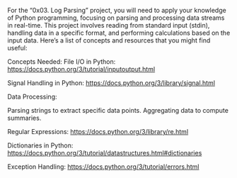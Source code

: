 For the “0x03. Log Parsing” project, you will need to apply your knowledge of Python programming, focusing on parsing and processing data streams in real-time. This project involves reading from standard input (stdin), handling data in a specific format, and performing calculations based on the input data. Here’s a list of concepts and resources that you might find useful:

Concepts Needed:
File I/O in Python:
https://docs.python.org/3/tutorial/inputoutput.html


Signal Handling in Python:
https://docs.python.org/3/library/signal.html

Data Processing:

Parsing strings to extract specific data points.
Aggregating data to compute summaries.

Regular Expressions:
https://docs.python.org/3/library/re.html


Dictionaries in Python:
https://docs.python.org/3/tutorial/datastructures.html#dictionaries

Exception Handling:
https://docs.python.org/3/tutorial/errors.html
